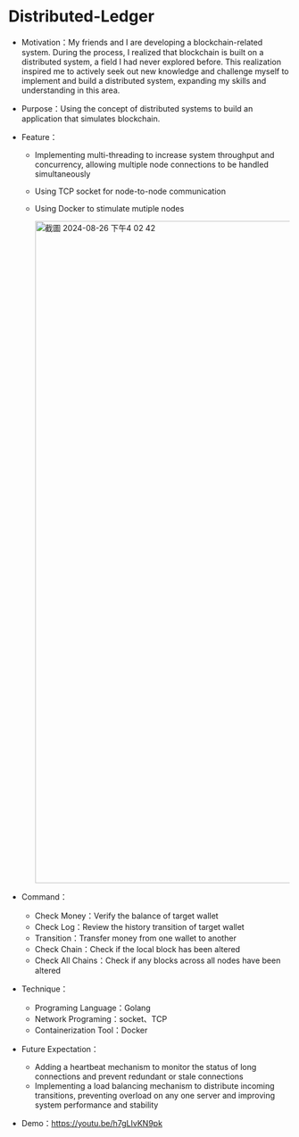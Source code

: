 # Distributed-Ledger

* Motivation：My friends and I are developing a blockchain-related system. During the process, I realized that blockchain is built on a distributed system, a field I had never explored before.
  This realization inspired me to actively seek out new knowledge and challenge myself to implement and build a distributed system, expanding my skills and understanding in this area.

* Purpose：Using the concept of distributed systems to build an application that simulates blockchain.

* Feature：
    * Implementing multi-threading to increase system throughput and concurrency, allowing multiple node connections to be handled simultaneously
    * Using TCP socket for node-to-node communication
    * Using Docker to stimulate mutiple nodes
      
      <img width="1187" alt="截圖 2024-08-26 下午4 02 42" src="https://github.com/user-attachments/assets/e63cb1a1-9c37-41a6-9c21-41cb8c1621fb">
      
* Command：
    * Check Money：Verify the balance of target wallet
    * Check Log：Review the history transition of target wallet
    * Transition：Transfer money from one wallet to another
    * Check Chain：Check if the local block has been altered
    * Check All Chains：Check if any blocks across all nodes have been altered

* Technique：
    * Programing Language：Golang
    * Network Programing：socket、TCP
    * Containerization Tool：Docker
      
* Future Expectation：
    * Adding a heartbeat mechanism to monitor the status of long connections and prevent redundant or stale connections
    * Implementing a load balancing mechanism to distribute incoming transitions, preventing overload on any one server and improving system performance and stability

* Demo：https://youtu.be/h7gLIvKN9pk
